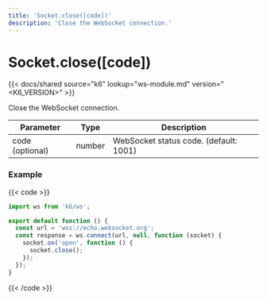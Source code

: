 ```yaml
---
title: 'Socket.close([code])'
description: 'Close the WebSocket connection.'
---
```


# Socket.close([code])

{{< docs/shared source="k6" lookup="ws-module.md" version="<K6_VERSION>" >}}

Close the WebSocket connection.

| Parameter       | Type   | Description                            |
| --------------- | ------ | -------------------------------------- |
| code (optional) | number | WebSocket status code. (default: 1001) |

### Example

{{< code >}}

```javascript
import ws from 'k6/ws';

export default function () {
  const url = 'wss://echo.websocket.org';
  const response = ws.connect(url, null, function (socket) {
    socket.on('open', function () {
      socket.close();
    });
  });
}
```

{{< /code >}}

